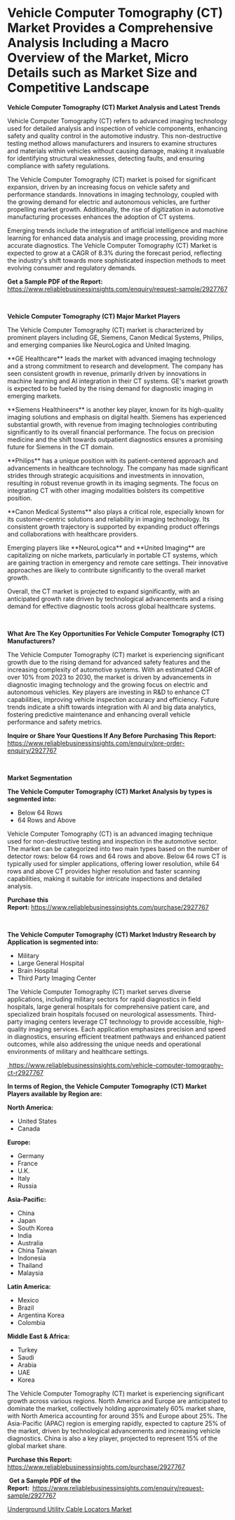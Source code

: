 <p><h1>Vehicle Computer Tomography (CT) Market Provides a Comprehensive Analysis Including a Macro Overview of the Market, Micro Details such as Market Size and Competitive Landscape</h1></p><p><strong>Vehicle Computer Tomography (CT) Market Analysis and Latest Trends</strong></p>
<p><p>Vehicle Computer Tomography (CT) refers to advanced imaging technology used for detailed analysis and inspection of vehicle components, enhancing safety and quality control in the automotive industry. This non-destructive testing method allows manufacturers and insurers to examine structures and materials within vehicles without causing damage, making it invaluable for identifying structural weaknesses, detecting faults, and ensuring compliance with safety regulations.</p><p>The Vehicle Computer Tomography (CT) market is poised for significant expansion, driven by an increasing focus on vehicle safety and performance standards. Innovations in imaging technology, coupled with the growing demand for electric and autonomous vehicles, are further propelling market growth. Additionally, the rise of digitization in automotive manufacturing processes enhances the adoption of CT systems.</p><p>Emerging trends include the integration of artificial intelligence and machine learning for enhanced data analysis and image processing, providing more accurate diagnostics. The Vehicle Computer Tomography (CT) Market is expected to grow at a CAGR of 8.3% during the forecast period, reflecting the industry's shift towards more sophisticated inspection methods to meet evolving consumer and regulatory demands.</p></p>
<p><strong>Get a Sample PDF of the Report:&nbsp;</strong> <a href="https://www.reliablebusinessinsights.com/enquiry/request-sample/2927767?utm_campaign=2774&utm_medium=2&utm_source=Github&utm_content=ia&utm_term=12032025&utm_id=vehicle-computer-tomography-ct">https://www.reliablebusinessinsights.com/enquiry/request-sample/2927767</a></p>
<p>&nbsp;</p>
<p><strong>Vehicle Computer Tomography (CT) Major Market Players</strong></p>
<p><p>The Vehicle Computer Tomography (CT) market is characterized by prominent players including GE, Siemens, Canon Medical Systems, Philips, and emerging companies like NeuroLogica and United Imaging. </p><p>**GE Healthcare** leads the market with advanced imaging technology and a strong commitment to research and development. The company has seen consistent growth in revenue, primarily driven by innovations in machine learning and AI integration in their CT systems. GE's market growth is expected to be fueled by the rising demand for diagnostic imaging in emerging markets.</p><p>**Siemens Healthineers** is another key player, known for its high-quality imaging solutions and emphasis on digital health. Siemens has experienced substantial growth, with revenue from imaging technologies contributing significantly to its overall financial performance. The focus on precision medicine and the shift towards outpatient diagnostics ensures a promising future for Siemens in the CT domain.</p><p>**Philips** has a unique position with its patient-centered approach and advancements in healthcare technology. The company has made significant strides through strategic acquisitions and investments in innovation, resulting in robust revenue growth in its imaging segments. The focus on integrating CT with other imaging modalities bolsters its competitive position.</p><p>**Canon Medical Systems** also plays a critical role, especially known for its customer-centric solutions and reliability in imaging technology. Its consistent growth trajectory is supported by expanding product offerings and collaborations with healthcare providers.</p><p>Emerging players like **NeuroLogica** and **United Imaging** are capitalizing on niche markets, particularly in portable CT systems, which are gaining traction in emergency and remote care settings. Their innovative approaches are likely to contribute significantly to the overall market growth.</p><p>Overall, the CT market is projected to expand significantly, with an anticipated growth rate driven by technological advancements and a rising demand for effective diagnostic tools across global healthcare systems.</p></p>
<p>&nbsp;</p>
<p><strong>What Are The Key Opportunities For Vehicle Computer Tomography (CT) Manufacturers?</strong></p>
<p><p>The Vehicle Computer Tomography (CT) market is experiencing significant growth due to the rising demand for advanced safety features and the increasing complexity of automotive systems. With an estimated CAGR of over 10% from 2023 to 2030, the market is driven by advancements in diagnostic imaging technology and the growing focus on electric and autonomous vehicles. Key players are investing in R&D to enhance CT capabilities, improving vehicle inspection accuracy and efficiency. Future trends indicate a shift towards integration with AI and big data analytics, fostering predictive maintenance and enhancing overall vehicle performance and safety metrics.</p></p>
<p><strong>Inquire or Share Your Questions If Any Before Purchasing This Report:</strong> <a href="https://www.reliablebusinessinsights.com/enquiry/pre-order-enquiry/2927767?utm_campaign=2774&utm_medium=2&utm_source=Github&utm_content=ia&utm_term=12032025&utm_id=vehicle-computer-tomography-ct">https://www.reliablebusinessinsights.com/enquiry/pre-order-enquiry/2927767</a></p>
<p>&nbsp;</p>
<p><strong>Market Segmentation</strong></p>
<p><strong>The Vehicle Computer Tomography (CT) Market Analysis by types is segmented into:</strong></p>
<p><ul><li>Below 64 Rows</li><li>64 Rows and Above</li></ul></p>
<p><p>Vehicle Computer Tomography (CT) is an advanced imaging technique used for non-destructive testing and inspection in the automotive sector. The market can be categorized into two main types based on the number of detector rows: below 64 rows and 64 rows and above. Below 64 rows CT is typically used for simpler applications, offering lower resolution, while 64 rows and above CT provides higher resolution and faster scanning capabilities, making it suitable for intricate inspections and detailed analysis.</p></p>
<p><strong>Purchase this Report:&nbsp;</strong><a href="https://www.reliablebusinessinsights.com/purchase/2927767?utm_campaign=2774&utm_medium=2&utm_source=Github&utm_content=ia&utm_term=12032025&utm_id=vehicle-computer-tomography-ct">https://www.reliablebusinessinsights.com/purchase/2927767</a></p>
<p>&nbsp;</p>
<p><strong>The Vehicle Computer Tomography (CT) Market Industry Research by Application is segmented into:</strong></p>
<p><ul><li>Military</li><li>Large General Hospital</li><li>Brain Hospital</li><li>Third Party Imaging Center</li></ul></p>
<p><p>The Vehicle Computer Tomography (CT) market serves diverse applications, including military sectors for rapid diagnostics in field hospitals, large general hospitals for comprehensive patient care, and specialized brain hospitals focused on neurological assessments. Third-party imaging centers leverage CT technology to provide accessible, high-quality imaging services. Each application emphasizes precision and speed in diagnostics, ensuring efficient treatment pathways and enhanced patient outcomes, while also addressing the unique needs and operational environments of military and healthcare settings.</p></p>
<p><a href="https://www.reliablebusinessinsights.com/vehicle-computer-tomography-ct-r2927767?utm_campaign=2774&utm_medium=2&utm_source=Github&utm_content=ia&utm_term=12032025&utm_id=vehicle-computer-tomography-ct">&nbsp;https://www.reliablebusinessinsights.com/vehicle-computer-tomography-ct-r2927767</a></p>
<p><strong>In terms of Region, the Vehicle Computer Tomography (CT) Market Players available by Region are:</strong></p>
<p>
    <p> <strong> North America: </strong>
        <ul>
            <li>United States</li>
            <li>Canada</li>
        </ul>
        </p> 
    <p> <strong> Europe: </strong>
        <ul>
            <li>Germany</li>
            <li>France</li>
            <li>U.K.</li>
            <li>Italy</li>
            <li>Russia</li>
        </ul>
        </p> 
    <p> <strong> Asia-Pacific: </strong>
        <ul>
            <li>China</li>
            <li>Japan</li>
            <li>South Korea</li>
            <li>India</li>
            <li>Australia</li>
            <li>China Taiwan</li>
            <li>Indonesia</li>
            <li>Thailand</li>
            <li>Malaysia</li>
        </ul>
        </p> 
    <p> <strong> Latin America: </strong>
        <ul>
            <li>Mexico</li>
            <li>Brazil</li>
            <li>Argentina Korea</li>
            <li>Colombia</li>
        </ul>
        </p> 
    <p> <strong> Middle East & Africa: </strong>
        <ul>
            <li>Turkey</li>
            <li>Saudi</li>
            <li>Arabia</li>
            <li>UAE</li>
            <li>Korea</li>
        </ul>
    </p>
    </p>
<p><p>The Vehicle Computer Tomography (CT) market is experiencing significant growth across various regions. North America and Europe are anticipated to dominate the market, collectively holding approximately 60% market share, with North America accounting for around 35% and Europe about 25%. The Asia-Pacific (APAC) region is emerging rapidly, expected to capture 25% of the market, driven by technological advancements and increasing vehicle diagnostics. China is also a key player, projected to represent 15% of the global market share.</p></p>
<p><strong>Purchase this Report: </strong><a href="https://www.reliablebusinessinsights.com/purchase/2927767?utm_campaign=2774&utm_medium=2&utm_source=Github&utm_content=ia&utm_term=12032025&utm_id=vehicle-computer-tomography-ct">https://www.reliablebusinessinsights.com/purchase/2927767</a></p>
<p>&nbsp;<strong>Get a Sample PDF of the Report:&nbsp;&nbsp;</strong><a href="https://www.reliablebusinessinsights.com/enquiry/request-sample/2927767?utm_campaign=2774&utm_medium=2&utm_source=Github&utm_content=ia&utm_term=12032025&utm_id=vehicle-computer-tomography-ct">https://www.reliablebusinessinsights.com/enquiry/request-sample/2927767</a></p>
<p><strong></strong></p>
<p><p><a href="https://github.com/abedlagagica4/Market-Research-Report-List-1/blob/main/underground-utility-cable-locators-market.md?utm_campaign=2774&utm_medium=2&utm_source=Github&utm_content=ia&utm_term=12032025&utm_id=vehicle-computer-tomography-ct">Underground Utility Cable Locators Market</a></p></p>